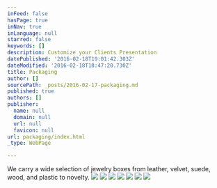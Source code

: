 ```yaml
---
inFeed: false
hasPage: true
inNav: true
inLanguage: null
starred: false
keywords: []
description: Customize your Clients Presentation
datePublished: '2016-02-18T19:01:42.303Z'
dateModified: '2016-02-18T18:47:20.730Z'
title: Packaging
author: []
sourcePath: _posts/2016-02-17-packaging.md
published: true
authors: []
publisher:
  name: null
  domain: null
  url: null
  favicon: null
url: packaging/index.html
_type: WebPage

---
```

We carry a wide selection of jewelry boxes from leather, velvet, suede, wood, and plastic to novelty.
![](https://the-grid-user-content.s3-us-west-2.amazonaws.com/e67cebe3-eec3-4c2b-9ac9-b6e13991d9c7.jpg)
![](https://the-grid-user-content.s3-us-west-2.amazonaws.com/9563effb-b87d-4c18-9921-707e9b15ea06.jpg)
![](https://the-grid-user-content.s3-us-west-2.amazonaws.com/550e53d1-c4ab-4d1a-a0ec-5332f719bf62.jpg)
![](https://the-grid-user-content.s3-us-west-2.amazonaws.com/c4e478e2-cfc4-4fe8-9987-4427e0553e9a.jpg)
![](https://the-grid-user-content.s3-us-west-2.amazonaws.com/3acd63b9-79e5-4d43-b12f-407fa2711ed0.jpg)
![](https://the-grid-user-content.s3-us-west-2.amazonaws.com/f46980c9-44a3-4248-bb60-12984725fdaf.jpg)
![](https://the-grid-user-content.s3-us-west-2.amazonaws.com/7b07d098-ca89-4338-86a4-d01c6ad5e497.jpg)
